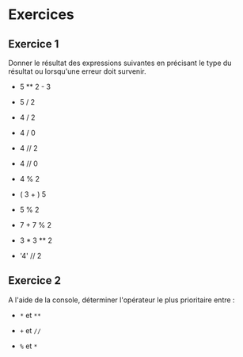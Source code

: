 # Exercices 

## Exercice 1

Donner le résultat des expressions suivantes en précisant le type du résultat ou lorsqu'une erreur doit survenir.

- 5 ** 2 - 3

- 5 / 2

- 4 / 2

- 4 / 0

- 4 // 2

- 4 // 0

- 4 % 2

- ( 3 + ) 5

- 5 % 2

- 7 + 7 % 2

- 3 * 3 ** 2

- '4' // 2

## Exercice 2

A l'aide de la console, déterminer l'opérateur le plus prioritaire entre :

- `*` et `**`

- `+` et `//`

- `%` et `*`